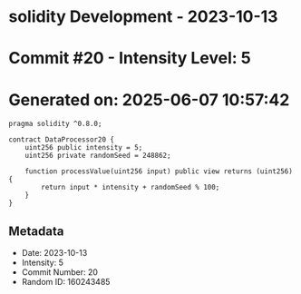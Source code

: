 ﻿# solidity Development - 2023-10-13
# Commit #20 - Intensity Level: 5
# Generated on: 2025-06-07 10:57:42
```solidity
pragma solidity ^0.8.0;

contract DataProcessor20 {
    uint256 public intensity = 5;
    uint256 private randomSeed = 248862;

    function processValue(uint256 input) public view returns (uint256) {
        return input * intensity + randomSeed % 100;
    }
}
```
## Metadata
- Date: 2023-10-13
- Intensity: 5
- Commit Number: 20
- Random ID: 160243485
